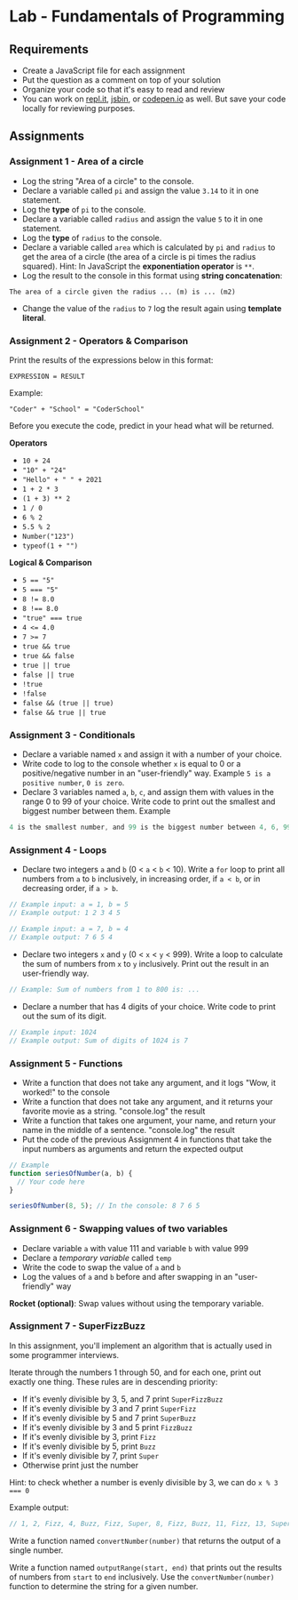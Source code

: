 # Lab - Fundamentals of Programming

## Requirements

- Create a JavaScript file for each assignment
- Put the question as a comment on top of your solution
- Organize your code so that it's easy to read and review
- You can work on [repl.it](https://repl.it/), [jsbin](https://jsbin.com/?js,console), or [codepen.io](https://codepen.io/pen/) as well. But save your code locally for reviewing purposes.

## Assignments

### Assignment 1 - Area of a circle

- Log the string "Area of a circle" to the console.
- Declare a variable called `pi` and assign the value `3.14` to it in one statement.
- Log the **type** of `pi` to the console.
- Declare a variable called `radius` and assign the value `5` to it in one statement.
- Log the **type** of `radius` to the console.
- Declare a variable called `area` which is calculated by `pi` and `radius` to get the area of a circle (the area of a circle is pi times the radius squared). Hint: In JavaScript the **exponentiation operator** is `**`.
- Log the result to the console in this format using **string concatenation**:

```
The area of a circle given the radius ... (m) is ... (m2)
```

- Change the value of the `radius` to `7` log the result again using **template literal**.

### Assignment 2 - Operators & Comparison

Print the results of the expressions below in this format:

```
EXPRESSION = RESULT
```

Example:

```
"Coder" + "School" = "CoderSchool"
```

Before you execute the code, predict in your head what will be returned.

**Operators**

- `10 + 24`
- `"10" + "24"`
- `"Hello" + " " + 2021`
- `1 + 2 * 3`
- `(1 + 3) ** 2`
- `1 / 0`
- `6 % 2`
- `5.5 % 2`
- `Number("123")`
- `typeof(1 + "")`

**Logical & Comparison**

- `5 == "5"`
- `5 === "5"`
- `8 != 8.0`
- `8 !== 8.0`
- `"true" === true`
- `4 <= 4.0`
- `7 >= 7`
- `true && true`
- `true && false`
- `true || true`
- `false || true`
- `!true`
- `!false`
- `false && (true || true)`
- `false && true || true`

### Assignment 3 - Conditionals

- Declare a variable named `x` and assign it with a number of your choice.
- Write code to log to the console whether `x` is equal to 0 or a positive/negative number in an "user-friendly" way. Example `5 is a positive number`, `0 is zero`.
- Declare 3 variables named `a`, `b`, `c`, and assign them with values in the range 0 to 99 of your choice. Write code to print out the smallest and biggest number between them. Example

```javascript
4 is the smallest number, and 99 is the biggest number between 4, 6, 99
```

### Assignment 4 - Loops

- Declare two integers `a` and `b` (0 < `a` < `b` < 10). Write a `for` loop to print all numbers from `a` to `b` inclusively, in increasing order, if `a < b`, or in decreasing order, if `a > b`.

```javascript
// Example input: a = 1, b = 5
// Example output: 1 2 3 4 5

// Example input: a = 7, b = 4
// Example output: 7 6 5 4
```

- Declare two integers `x` and `y` (0 < `x` < `y` < 999). Write a loop to calculate the sum of numbers from `x` to `y` inclusively. Print out the result in an user-friendly way.

```javascript
// Example: Sum of numbers from 1 to 800 is: ...
```

- Declare a number that has 4 digits of your choice. Write code to print out the sum of its digit.

```javascript
// Example input: 1024
// Example output: Sum of digits of 1024 is 7
```

### Assignment 5 - Functions

- Write a function that does not take any argument, and it logs "Wow, it worked!" to the console
- Write a function that does not take any argument, and it returns your favorite movie as a string. "console.log" the result
- Write a function that takes one argument, your name, and return your name in the middle of a sentence. "console.log" the result
- Put the code of the previous Assignment 4 in functions that take the input numbers as arguments and return the expected output

```javascript
// Example
function seriesOfNumber(a, b) {
  // Your code here
}

seriesOfNumber(8, 5); // In the console: 8 7 6 5
```

### Assignment 6 - Swapping values of two variables

- Declare variable `a` with value 111 and variable `b` with value 999
- Declare a _temporary variable_ called `temp`
- Write the code to swap the value of `a` and `b`
- Log the values of `a` and `b` before and after swapping in an "user-friendly" way

**Rocket (optional)**: Swap values without using the temporary variable.

### Assignment 7 - SuperFizzBuzz

In this assignment, you'll implement an algorithm that is actually used in some programmer interviews.

Iterate through the numbers 1 through 50, and for each one, print out exactly one thing. These rules are in descending priority:

- If it's evenly divisible by 3, 5, and 7 print `SuperFizzBuzz`
- If it's evenly divisible by 3 and 7 print `SuperFizz`
- If it's evenly divisible by 5 and 7 print `SuperBuzz`
- If it's evenly divisible by 3 and 5 print `FizzBuzz`
- If it's evenly divisible by 3, print `Fizz`
- If it's evenly divisible by 5, print `Buzz`
- If it's evenly divisible by 7, print `Super`
- Otherwise print just the number

Hint: to check whether a number is evenly divisible by 3, we can do `x % 3 === 0`

Example output:

```javascript
// 1, 2, Fizz, 4, Buzz, Fizz, Super, 8, Fizz, Buzz, 11, Fizz, 13, Super, FizzBuzz, 16, 17, Fizz, 19, Buzz, SuperFizz, 22, 23, ...
```

Write a function named `convertNumber(number)` that returns the output of a single number.

Write a function named `outputRange(start, end)` that prints out the results of numbers from `start` to `end` inclusively. Use the `convertNumber(number)` function to determine the string for a given number.
